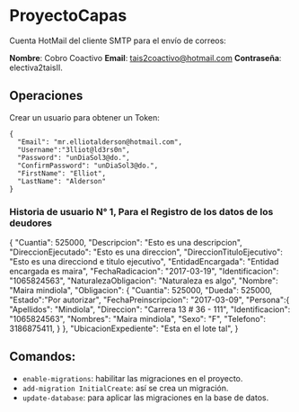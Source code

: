 # ProyectoCapas

Cuenta HotMail del cliente SMTP para el envío de correos:

**Nombre**: Cobro Coactivo
**Email**: tais2coactivo@hotmail.com
**Contraseña**: electiva2taisII.

## Operaciones

Crear un usuario para obtener un Token:

```
{ 
  "Email": "mr.elliotalderson@hotmail.com", 
  "Username":"3lliot@ld3rs0n", 
  "Password": "unDiaSol3@do.", 
  "ConfirmPassword": "unDiaSol3@do.", 
  "FirstName": "Elliot", 
  "LastName": "Alderson"
}
```

### Historia de usuario N° 1, Para el Registro de los datos de los deudores
{
  "Cuantia": 525000,
  "Descripcion": "Esto es una descripcion",
  "DireccionEjecutado": "Esto es una direccion",
  "DireccionTituloEjecutivo": "Esto es una direcciond e titulo ejecutivo",
  "EntidadEncargada": "Entidad encargada es maira",
  "FechaRadicacion": "2017-03-19",
  "Identificacion": "1065824563",
  "NaturalezaObligacion": "Naturaleza es algo",
  "Nombre": "Maira mindiola",
  "Obligacion": {
    "Cuantia": 525000,
    "Dueda": 525000,
    "Estado":"Por autorizar",
    "FechaPreinscripcion": "2017-03-09",
    "Persona":{
      "Apellidos": "Mindiola",
      "Direccion": "Carrera 13 # 36 - 111",
      "Identificacion": "1065824563",
      "Nombres": "Maira mindiola",
      "Sexo": "F",
      "Telefono": 3186875411,
    }
  },
  "UbicacionExpediente": "Esta en el lote tal",
  }

## Comandos:

- `enable-migrations`: habilitar las migraciones en el proyecto.
- `add-migration InitialCreate`: así se crea un migración.
- `update-database`: para aplicar las migraciones en la base de datos.
